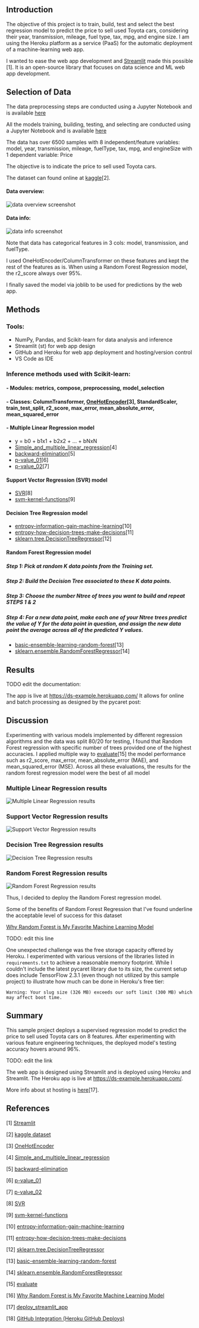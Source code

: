 ## Introduction

The objective of this project is to train, build, test and select the best regression model to predict the price to sell used Toyota cars, considering their year, transmission, mileage, fuel type, tax, mpg, and engine size. I am using the Heroku platform as a service (PaaS) for the automatic deployment of a machine-learning web app.

I wanted to ease the web app development and [Streamlit](https://www.streamlit.io/) made this possible [1]. It is an open-source library that focuses on data science and ML web app development.

## Selection of Data

The data preprocessing steps are conducted using a Jupyter Notebook and is available [here](https://github.com/vod6atwit/predict_price_used_Toyota/blob/master/preprocessing.ipynb)

All the models training, building, testing, and selecting are conducted using a Jupyter Notebook and is available [here](https://github.com/vod6atwit/predict_price_used_Toyota/blob/master/Models/regression%20models.ipynb)

The data has over 6500 samples with 8 independent/feature variables: model, year, transmission, mileage, fuelType, tax, mpg, and engineSize with 1 dependent variable: Price

The objective is to indicate the price to sell used Toyota cars.

The dataset can found online at [kaggle](https://www.kaggle.com/datasets/aishwaryamuthukumar/cars-dataset-audi-bmw-ford-hyundai-skoda-vw)[2].

#### Data overview:

![data overview screenshot](./img/data_overview_01.png)

#### Data info:

![data info screenshot](./img/data_overview_02.png)

Note that data has categorical features in 3 cols: model, transmission, and fuelType.

I used OneHotEncoder/ColumnTransformer on these features and kept the rest of the features as is. When using a Random Forest Regression model, the r2_score always over 95%.

I finally saved the model via joblib to be used for predictions by the web app.

## Methods

### Tools:

- NumPy, Pandas, and Scikit-learn for data analysis and inference
- Streamlit (st) for web app design
- GitHub and Heroku for web app deployment and hosting/version control
- VS Code as IDE

### Inference methods used with Scikit-learn:

#### - Modules: metrics, compose, preprocessing, model_selection

#### - Classes: ColumnTransformer, [OneHotEncoder](https://www.analyticsvidhya.com/blog/2020/03/one-hot-encoding-vs-label-encoding-using-scikit-learn/)[3], StandardScaler, train_test_split, r2_score, max_error, mean_absolute_error, mean_squared_error

#### - Multiple Linear Regression model

- y = b0 + b1x1 + b2x2 + ... + bNxN
- [Simple_and_multiple_linear_regression](https://en.wikipedia.org/wiki/Linear_regression#Simple_and_multiple_linear_regression)[4]
- [backward-elimination](https://www.simplilearn.com/what-is-backward-elimination-technique-in-machine-learning-article#:~:text=What%20is%20backward%20elimination%20in,is%20removed%20from%20the%20model.)[5]
- [p-value_01](https://www.investopedia.com/terms/p/p-value.asp)[6]
- [p-value_02](https://www.simplypsychology.org/p-value.html)[7]

#### Support Vector Regression (SVR) model

- [SVR](https://files.core.ac.uk/pdf/2612/81523322.pdf)[8]
- [svm-kernel-functions](https://data-flair.training/blogs/svm-kernel-functions/)[9]

#### Decision Tree Regression model

- [entropy-information-gain-machine-learning](https://www.section.io/engineering-education/entropy-information-gain-machine-learning/)[10]
- [entropy-how-decision-trees-make-decisions](https://towardsdatascience.com/entropy-how-decision-trees-make-decisions-2946b9c18c8)[11]
- [sklearn.tree.DecisionTreeRegressor](https://scikit-learn.org/stable/modules/generated/sklearn.tree.DecisionTreeRegressor.html)[12]

#### Random Forest Regression model

##### Step 1: Pick at random K data points from the Training set.

##### Step 2: Build the Decision Tree associated to these K data points.

##### Step 3: Choose the number Ntree of trees you want to build and repeat STEPS 1 & 2

##### Step 4: For a new data point, make each one of your Ntree trees predict the value of Y for the data point in question, and assign the new data point the average across all of the predicted Y values.

- [basic-ensemble-learning-random-forest](https://towardsdatascience.com/basic-ensemble-learning-random-forest-adaboost-gradient-boosting-step-by-step-explained-95d49d1e2725)[13]
- [sklearn.ensemble.RandomForestRegressor](https://scikit-learn.org/stable/modules/generated/sklearn.ensemble.RandomForestRegressor.html)[14]

## Results

TODO edit the documentation:

The app is live at https://ds-example.herokuapp.com/
It allows for online and batch processing as designed by the pycaret post:

## Discussion

Experimenting with various models implemented by different regression algorithms and the data was split 80/20 for testing, I found that Random Forest regression with specific number of trees provided one of the highest accuracies. I applied multiple way to [evaluate](https://scikit-learn.org/stable/modules/model_evaluation.html#regression-metrics)[15] the model performance such as r2_score, max_error, mean_absolute_error (MAE), and mean_squared_error (MSE). Across all these evaluations, the results for the random forest regression model were the best of all model

### Multiple Linear Regression results

![Multiple Linear Regression results](./img/Multiple_Linear_Regression_results.png)

### Support Vector Regression results

![Support Vector Regression results](./img/Support_Vector_Regression_results.png)

### Decision Tree Regression results

![Decision Tree Regression results](./img/Decision_Tree_Regression_results.png)

### Random Forest Regression results

![Random Forest Regression results](./img/Random_forest_regression_results.png)

Thus, I decided to deploy the Random Forest regression model.

Some of the benefits of Random Forest Regression that I've found underline the acceptable level of success for this dataset

[Why Random Forest is My Favorite Machine Learning Model](https://towardsdatascience.com/why-random-forest-is-my-favorite-machine-learning-model-b97651fa3706)

TODO: edit this line

One unexpected challenge was the free storage capacity offered by Heroku. I experimented with various versions of the libraries listed in `requirements.txt` to achieve a reasonable memory footprint. While I couldn't include the latest pycaret library due to its size, the current setup does include TensorFlow 2.3.1 (even though not utilized by this sample project) to illustrate how much can be done in Heroku's free tier:

```
Warning: Your slug size (326 MB) exceeds our soft limit (300 MB) which may affect boot time.
```

## Summary

This sample project deploys a supervised regression model to predict the price to sell used Toyota cars on 8 features. After experimenting with various feature engineering techniques, the deployed model's testing accuracy hovers around 96%.

TODO: edit the link

The web app is designed using Streamlit and is deployed using Heroku and Streamlit. The Heroku app is live at https://ds-example.herokuapp.com/.

More info about st hosting is [here](https://docs.streamlit.io/en/stable/deploy_streamlit_app.html)[17].

## References

[1] [Streamlit](https://www.streamlit.io/)

[2] [kaggle dataset](https://www.kaggle.com/datasets/aishwaryamuthukumar/cars-dataset-audi-bmw-ford-hyundai-skoda-vw)

[3] [OneHotEncoder](https://www.analyticsvidhya.com/blog/2020/03/one-hot-encoding-vs-label-encoding-using-scikit-learn/)

[4] [Simple_and_multiple_linear_regression](https://en.wikipedia.org/wiki/Linear_regression#Simple_and_multiple_linear_regression)

[5] [backward-elimination](https://www.simplilearn.com/what-is-backward-elimination-technique-in-machine-learning-article#:~:text=What%20is%20backward%20elimination%20in,is%20removed%20from%20the%20model.)

[6] [p-value_01](https://www.investopedia.com/terms/p/p-value.asp)

[7] [p-value_02](https://www.simplypsychology.org/p-value.html)

[8] [SVR](https://files.core.ac.uk/pdf/2612/81523322.pdf)

[9] [svm-kernel-functions](https://data-flair.training/blogs/svm-kernel-functions/)

[10] [entropy-information-gain-machine-learning](https://www.section.io/engineering-education/entropy-information-gain-machine-learning/)

[11] [entropy-how-decision-trees-make-decisions](https://towardsdatascience.com/entropy-how-decision-trees-make-decisions-2946b9c18c8)

[12] [sklearn.tree.DecisionTreeRegressor](https://scikit-learn.org/stable/modules/generated/sklearn.tree.DecisionTreeRegressor.html)

[13] [basic-ensemble-learning-random-forest](https://towardsdatascience.com/basic-ensemble-learning-random-forest-adaboost-gradient-boosting-step-by-step-explained-95d49d1e2725)

[14] [sklearn.ensemble.RandomForestRegressor](https://scikit-learn.org/stable/modules/generated/sklearn.ensemble.RandomForestRegressor.html)

[15] [evaluate](https://scikit-learn.org/stable/modules/model_evaluation.html#regression-metrics)

[16] [Why Random Forest is My Favorite Machine Learning Model](https://towardsdatascience.com/why-random-forest-is-my-favorite-machine-learning-model-b97651fa3706)

[17] [deploy_streamlit_app](https://docs.streamlit.io/en/stable/deploy_streamlit_app.html)

[18] [GitHub Integration (Heroku GitHub Deploys)](https://devcenter.heroku.com/articles/github-integration)
